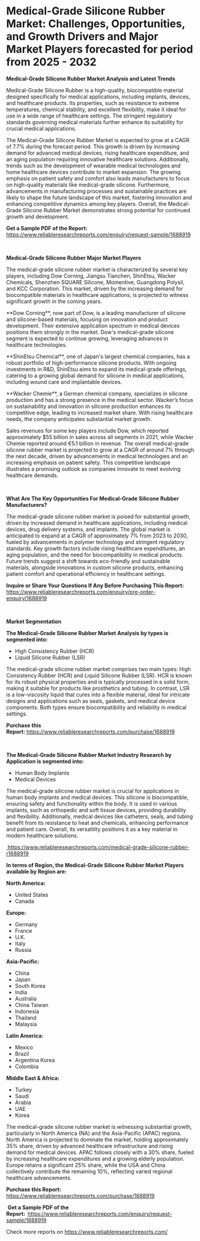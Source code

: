 <p><h1>Medical-Grade Silicone Rubber Market: Challenges, Opportunities, and Growth Drivers and Major Market Players forecasted for period from 2025 - 2032</h1></p><p><strong>Medical-Grade Silicone Rubber Market Analysis and Latest Trends</strong></p>
<p><p>Medical-Grade Silicone Rubber is a high-quality, biocompatible material designed specifically for medical applications, including implants, devices, and healthcare products. Its properties, such as resistance to extreme temperatures, chemical stability, and excellent flexibility, make it ideal for use in a wide range of healthcare settings. The stringent regulatory standards governing medical materials further enhance its suitability for crucial medical applications.</p><p>The Medical-Grade Silicone Rubber Market is expected to grow at a CAGR of 7.7% during the forecast period. This growth is driven by increasing demand for advanced medical devices, rising healthcare expenditure, and an aging population requiring innovative healthcare solutions. Additionally, trends such as the development of wearable medical technologies and home healthcare devices contribute to market expansion. The growing emphasis on patient safety and comfort also leads manufacturers to focus on high-quality materials like medical-grade silicone. Furthermore, advancements in manufacturing processes and sustainable practices are likely to shape the future landscape of this market, fostering innovation and enhancing competitive dynamics among key players. Overall, the Medical-Grade Silicone Rubber Market demonstrates strong potential for continued growth and development.</p></p>
<p><strong>Get a Sample PDF of the Report:&nbsp;</strong> <a href="https://www.reliableresearchreports.com/enquiry/request-sample/1688919?utm_campaign=1720&utm_medium=2&utm_source=Github&utm_content=ia&utm_term=26032025&utm_id=medical-grade-silicone-rubber">https://www.reliableresearchreports.com/enquiry/request-sample/1688919</a></p>
<p>&nbsp;</p>
<p><strong>Medical-Grade Silicone Rubber Major Market Players</strong></p>
<p><p>The medical-grade silicone rubber market is characterized by several key players, including Dow Corning, Jiangsu Tianchen, ShinEtsu, Wacker Chemicals, Shenzhen SQUARE Silicone, Momentive, Guangdong Polysil, and KCC Corporation. This market, driven by the increasing demand for biocompatible materials in healthcare applications, is projected to witness significant growth in the coming years.</p><p>**Dow Corning**, now part of Dow, is a leading manufacturer of silicone and silicone-based materials, focusing on innovation and product development. Their extensive application spectrum in medical devices positions them strongly in the market. Dow's medical-grade silicone segment is expected to continue growing, leveraging advances in healthcare technologies.</p><p>**ShinEtsu Chemical**, one of Japan's largest chemical companies, has a robust portfolio of high-performance silicone products. With ongoing investments in R&D, ShinEtsu aims to expand its medical-grade offerings, catering to a growing global demand for silicone in medical applications, including wound care and implantable devices.</p><p>**Wacker Chemie**, a German chemical company, specializes in silicone production and has a strong presence in the medical sector. Wacker’s focus on sustainability and innovation in silicone production enhances its competitive edge, leading to increased market share. With rising healthcare needs, the company anticipates substantial market growth.</p><p>Sales revenues for some key players include Dow, which reported approximately $55 billion in sales across all segments in 2021, while Wacker Chemie reported around €5.1 billion in revenue. The overall medical-grade silicone rubber market is projected to grow at a CAGR of around 7% through the next decade, driven by advancements in medical technologies and an increasing emphasis on patient safety. This competitive landscape illustrates a promising outlook as companies innovate to meet evolving healthcare demands.</p></p>
<p>&nbsp;</p>
<p><strong>What Are The Key Opportunities For Medical-Grade Silicone Rubber Manufacturers?</strong></p>
<p><p>The medical-grade silicone rubber market is poised for substantial growth, driven by increased demand in healthcare applications, including medical devices, drug delivery systems, and implants. The global market is anticipated to expand at a CAGR of approximately 7% from 2023 to 2030, fueled by advancements in polymer technology and stringent regulatory standards. Key growth factors include rising healthcare expenditures, an aging population, and the need for biocompatibility in medical products. Future trends suggest a shift towards eco-friendly and sustainable materials, alongside innovations in custom silicone products, enhancing patient comfort and operational efficiency in healthcare settings.</p></p>
<p><strong>Inquire or Share Your Questions If Any Before Purchasing This Report:</strong> <a href="https://www.reliableresearchreports.com/enquiry/pre-order-enquiry/1688919?utm_campaign=1720&utm_medium=2&utm_source=Github&utm_content=ia&utm_term=26032025&utm_id=medical-grade-silicone-rubber">https://www.reliableresearchreports.com/enquiry/pre-order-enquiry/1688919</a></p>
<p>&nbsp;</p>
<p><strong>Market Segmentation</strong></p>
<p><strong>The Medical-Grade Silicone Rubber Market Analysis by types is segmented into:</strong></p>
<p><ul><li>High Consistency Rubber (HCR)</li><li>Liquid Silicone Rubber (LSR)</li></ul></p>
<p><p>The medical-grade silicone rubber market comprises two main types: High Consistency Rubber (HCR) and Liquid Silicone Rubber (LSR). HCR is known for its robust physical properties and is typically processed in a solid form, making it suitable for products like prosthetics and tubing. In contrast, LSR is a low-viscosity liquid that cures into a flexible material, ideal for intricate designs and applications such as seals, gaskets, and medical device components. Both types ensure biocompatibility and reliability in medical settings.</p></p>
<p><strong>Purchase this Report:&nbsp;</strong><a href="https://www.reliableresearchreports.com/purchase/1688919?utm_campaign=1720&utm_medium=2&utm_source=Github&utm_content=ia&utm_term=26032025&utm_id=medical-grade-silicone-rubber">https://www.reliableresearchreports.com/purchase/1688919</a></p>
<p>&nbsp;</p>
<p><strong>The Medical-Grade Silicone Rubber Market Industry Research by Application is segmented into:</strong></p>
<p><ul><li>Human Body Implants</li><li>Medical Devices</li></ul></p>
<p><p>The medical-grade silicone rubber market is crucial for applications in human body implants and medical devices. This silicone is biocompatible, ensuring safety and functionality within the body. It is used in various implants, such as orthopedic and soft tissue devices, providing durability and flexibility. Additionally, medical devices like catheters, seals, and tubing benefit from its resistance to heat and chemicals, enhancing performance and patient care. Overall, its versatility positions it as a key material in modern healthcare solutions.</p></p>
<p><a href="https://www.reliableresearchreports.com/medical-grade-silicone-rubber-r1688919?utm_campaign=1720&utm_medium=2&utm_source=Github&utm_content=ia&utm_term=26032025&utm_id=medical-grade-silicone-rubber">&nbsp;https://www.reliableresearchreports.com/medical-grade-silicone-rubber-r1688919</a></p>
<p><strong>In terms of Region, the Medical-Grade Silicone Rubber Market Players available by Region are:</strong></p>
<p>
    <p> <strong> North America: </strong>
        <ul>
            <li>United States</li>
            <li>Canada</li>
        </ul>
        </p> 
    <p> <strong> Europe: </strong>
        <ul>
            <li>Germany</li>
            <li>France</li>
            <li>U.K.</li>
            <li>Italy</li>
            <li>Russia</li>
        </ul>
        </p> 
    <p> <strong> Asia-Pacific: </strong>
        <ul>
            <li>China</li>
            <li>Japan</li>
            <li>South Korea</li>
            <li>India</li>
            <li>Australia</li>
            <li>China Taiwan</li>
            <li>Indonesia</li>
            <li>Thailand</li>
            <li>Malaysia</li>
        </ul>
        </p> 
    <p> <strong> Latin America: </strong>
        <ul>
            <li>Mexico</li>
            <li>Brazil</li>
            <li>Argentina Korea</li>
            <li>Colombia</li>
        </ul>
        </p> 
    <p> <strong> Middle East & Africa: </strong>
        <ul>
            <li>Turkey</li>
            <li>Saudi</li>
            <li>Arabia</li>
            <li>UAE</li>
            <li>Korea</li>
        </ul>
    </p>
    </p>
<p><p>The medical-grade silicone rubber market is witnessing substantial growth, particularly in North America (NA) and the Asia-Pacific (APAC) regions. North America is projected to dominate the market, holding approximately 35% share, driven by advanced healthcare infrastructure and rising demand for medical devices. APAC follows closely with a 30% share, fueled by increasing healthcare expenditures and a growing elderly population. Europe retains a significant 25% share, while the USA and China collectively contribute the remaining 10%, reflecting varied regional healthcare advancements.</p></p>
<p><strong>Purchase this Report: </strong><a href="https://www.reliableresearchreports.com/purchase/1688919?utm_campaign=1720&utm_medium=2&utm_source=Github&utm_content=ia&utm_term=26032025&utm_id=medical-grade-silicone-rubber">https://www.reliableresearchreports.com/purchase/1688919</a></p>
<p>&nbsp;<strong>Get a Sample PDF of the Report:&nbsp;&nbsp;</strong><a href="https://www.reliableresearchreports.com/enquiry/request-sample/1688919?utm_campaign=1720&utm_medium=2&utm_source=Github&utm_content=ia&utm_term=26032025&utm_id=medical-grade-silicone-rubber">https://www.reliableresearchreports.com/enquiry/request-sample/1688919</a></p>
<p><strong></strong></p>
<p>Check more reports on <a href="https://www.reliableresearchreports.com/?utm_campaign=1720&utm_medium=2&utm_source=Github&utm_content=ia&utm_term=26032025&utm_id=medical-grade-silicone-rubber">https://www.reliableresearchreports.com/</a></p>